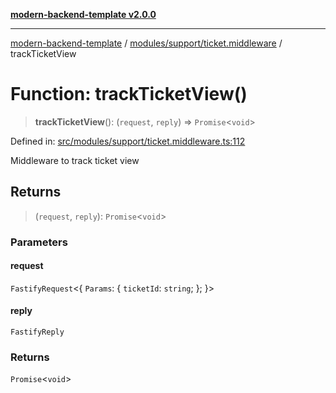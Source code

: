 [**modern-backend-template v2.0.0**](../../../../README.md)

***

[modern-backend-template](../../../../modules.md) / [modules/support/ticket.middleware](../README.md) / trackTicketView

# Function: trackTicketView()

> **trackTicketView**(): (`request`, `reply`) => `Promise`\<`void`\>

Defined in: [src/modules/support/ticket.middleware.ts:112](https://github.com/maemreyo/saas-4cus-nodejs/blob/1a77de11cd6eaefe66c31c7f5de281673fc25ce5/src/modules/support/ticket.middleware.ts#L112)

Middleware to track ticket view

## Returns

> (`request`, `reply`): `Promise`\<`void`\>

### Parameters

#### request

`FastifyRequest`\<\{ `Params`: \{ `ticketId`: `string`; \}; \}\>

#### reply

`FastifyReply`

### Returns

`Promise`\<`void`\>
